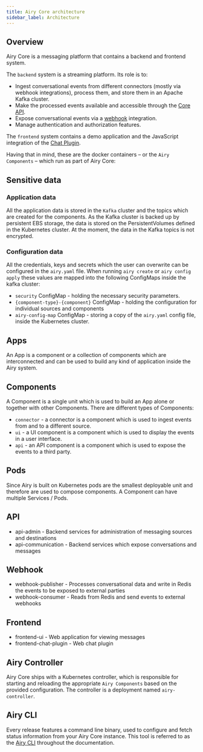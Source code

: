 ```yaml
---
title: Airy Core architecture
sidebar_label: Architecture
---
```


## Overview

Airy Core is a messaging platform that contains a backend and frontend system.

The `backend` system is a streaming platform. Its role is to:

- Ingest conversational events from different connectors (mostly via webhook
  integrations), process them, and store them in an Apache Kafka cluster.
- Make the processed events available and accessible through the [Core API](/api/introduction).
- Expose conversational events via a [webhook](/api/webhook) integration.
- Manage authentication and authorization features.

The `frontend` system contains a demo application and the JavaScript integration
of the [Chat Plugin](sources/chatplugin/overview.md).

Having that in mind, these are the docker containers – or the `Airy Components` –
which run as part of Airy Core:

## Sensitive data

### Application data

All the application data is stored in the `Kafka` cluster and the topics which are created for the components. As the Kafka cluster is backed up by persistent EBS storage, the data is stored on the PersistentVolumes defined in the Kubernetes cluster. At the moment, the data in the Kafka topics is not encrypted.

### Configuration data

All the credentials, keys and secrets which the user can overwrite can be configured in the `airy.yaml` file. When running `airy create` or `airy config apply` these values are mapped into the following ConfigMaps inside the kafka cluster:

- `security` ConfigMap - holding the necessary security parameters.
- `{component-type}-{component}` ConfigMap - holding the configuration for individual sources and components
- `airy-config-map` ConfigMap - storing a copy of the `airy.yaml` config file, inside the Kubernetes cluster.

## Apps

An App is a component or a collection of components which are interconnected and can be used to build any kind of application inside the Airy system.

## Components

A Component is a single unit which is used to build an App alone or together with other Components. There are different types of Components:

- `connector` - a connector is a component which is used to ingest events from and to a different source.
- `ui` - a UI component is a component which is used to display the events in a user interface.
- `api` - an API component is a component which is used to expose the events to a third party.

## Pods

Since Airy is built on Kubernetes pods are the smallest deployable unit and therefore are used to compose components.
A Component can have multiple Services / Pods.

## API

- api-admin - Backend services for administration of messaging sources and destinations
- api-communication - Backend services which expose conversations and messages

## Webhook

- webhook-publisher - Processes conversational data and write in Redis the events
  to be exposed to external parties
- webhook-consumer - Reads from Redis and send events to external webhooks

## Frontend

- frontend-ui - Web application for viewing messages
- frontend-chat-plugin - Web chat plugin

## Airy Controller

Airy Core ships with a Kubernetes controller, which is responsible for starting
and reloading the appropriate `Airy Components` based on the provided configuration. The controller is a deployment named `airy-controller`.

## Airy CLI

Every release features a command line binary, used to configure and fetch status
information from your Airy Core instance. This tool is referred to as the [Airy
CLI](/cli/introduction.md) throughout the documentation.

